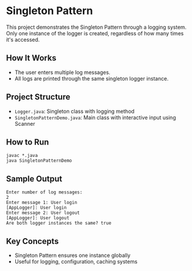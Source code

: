 # Singleton Pattern

This project demonstrates the Singleton Pattern through a logging system. Only one instance of the logger is created, regardless of how many times it's accessed.

## How It Works
- The user enters multiple log messages.
- All logs are printed through the same singleton logger instance.

## Project Structure
- `Logger.java`: Singleton class with logging method
- `SingletonPatternDemo.java`: Main class with interactive input using Scanner

## How to Run
```
javac *.java
java SingletonPatternDemo
```

## Sample Output
```
Enter number of log messages:
2
Enter message 1: User login
[AppLogger]: User login
Enter message 2: User logout
[AppLogger]: User logout
Are both logger instances the same? true
```

## Key Concepts
- Singleton Pattern ensures one instance globally
- Useful for logging, configuration, caching systems
